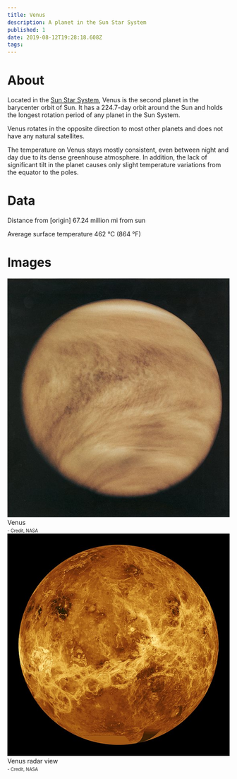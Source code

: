 ```yaml
---
title: Venus
description: A planet in the Sun Star System
published: 1
date: 2019-08-12T19:28:18.608Z
tags: 
---
```


# About
Located in the [Sun Star System](/star-system/sun-star-system), Venus is the second planet in the barycenter orbit of Sun. It has a 224.7-day orbit around the Sun and holds the longest rotation period of any planet in the Sun System.

Venus rotates in the opposite direction to most other planets and does not have any natural satellites.

The temperature on Venus stays mostly consistent, even between night and day due to its dense greenhouse atmosphere. In addition, the lack of significant tilt in the planet causes only slight temperature variations from the equator to the poles.

# Data
Distance from [origin]
67.24 million mi from sun

Average surface temperature
462 °C (864 °F)

# Images
<link rel="stylesheet" href="/uploads/css/core.css">

<div class="gallery">
	<a target="_blank" href="/uploads/planets/venus/venus.jpg">
		<img src="/uploads/planets/venus/venus.jpg" alt="drawing"/>
	</a>
	<div class="desc">Venus<br><font size="1">- Credit, NASA</font></div>
</div>

<div class="gallery">
	<a target="_blank" href="/uploads/planets/venus/venus-radar.jpg">
		<img src="/uploads/planets/venus/venus-radar.jpg" alt="drawing"/>
	</a>
	<div class="desc">Venus radar view<br><font size="1">- Credit, NASA</font></div>
</div>